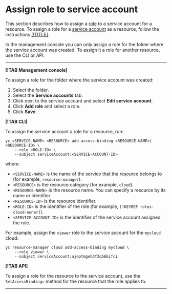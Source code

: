 # Assign role to service account

This section describes how to assign a [role](../../concepts/access-control/roles.md)  to a service account for a resource. To assign a role for a [service account](../../concepts/users/service-accounts.md) as a resource, follow the instructions [[!TITLE]](set-access-bindings.md).

In the management console you can only assign a role for the folder where the service account was created. To assign it a role for another resource, use the CLI or API.

---

**[!TAB Management console]**

To assign a role for the folder where  the service account was created:

1. Select the folder.
2. Select the **Service accounts**  tab.
3. Click [](../../../_assets/dots.png) next to the service account and select **Edit service account**.
4. Click **Add role** and select a role.
5. Click **Save**.

**[!TAB CLI]**

To assign the service account a role for a resource, run:

```
yc <SERVICE-NAME> <RESOURCE> add-access-binding <RESOURCE-NAME>|<RESOURCE-ID> \
    --role <ROLE-ID> \
    --subject serviceAccount:<SERVICE-ACCOUNT-ID>
```

where:

* `<SERVICE-NAME>` is the name of the service that the resource belongs to (for example, `resource-manager`).
* `<RESOURCE>` is the resource category (for example, `cloud`).
* `<RESOURCE-NAME>` is the resource name. You can specify a resource by its name or identifier.
* `<RESOURCE-ID>` is the resource identifier.
* `<ROLE-ID>` is the identifier of the role (for example, `[!KEYREF roles-cloud-owner]`).
* `<SERVICE-ACCOUNT-ID>` is the identifier of the service account assigned the role.

For example, assign the `viewer` role to the service account for the `mycloud` cloud:

```
yc resource-manager cloud add-access-binding mycloud \
    --role viewer \
    --subject serviceAccount:ajeptmgeb3f2q56bifci
```

**[!TAB API]**

To assign a role for the resource to the service account, use the `SetAccessBindings` method for the resource that the role applies to.

---

